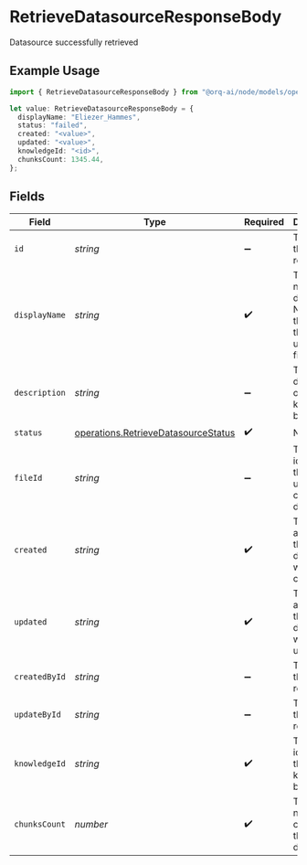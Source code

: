 # RetrieveDatasourceResponseBody

Datasource successfully retrieved

## Example Usage

```typescript
import { RetrieveDatasourceResponseBody } from "@orq-ai/node/models/operations";

let value: RetrieveDatasourceResponseBody = {
  displayName: "Eliezer_Hammes",
  status: "failed",
  created: "<value>",
  updated: "<value>",
  knowledgeId: "<id>",
  chunksCount: 1345.44,
};
```

## Fields

| Field                                                                                      | Type                                                                                       | Required                                                                                   | Description                                                                                |
| ------------------------------------------------------------------------------------------ | ------------------------------------------------------------------------------------------ | ------------------------------------------------------------------------------------------ | ------------------------------------------------------------------------------------------ |
| `id`                                                                                       | *string*                                                                                   | :heavy_minus_sign:                                                                         | The id of the resource                                                                     |
| `displayName`                                                                              | *string*                                                                                   | :heavy_check_mark:                                                                         | The display name of the datasource. Normally the name of the uploaded file                 |
| `description`                                                                              | *string*                                                                                   | :heavy_minus_sign:                                                                         | The description of the knowledge base                                                      |
| `status`                                                                                   | [operations.RetrieveDatasourceStatus](../../models/operations/retrievedatasourcestatus.md) | :heavy_check_mark:                                                                         | N/A                                                                                        |
| `fileId`                                                                                   | *string*                                                                                   | :heavy_minus_sign:                                                                         | The unique identifier of the file used to create the datasource.                           |
| `created`                                                                                  | *string*                                                                                   | :heavy_check_mark:                                                                         | The date and time the datasource was created                                               |
| `updated`                                                                                  | *string*                                                                                   | :heavy_check_mark:                                                                         | The date and time the datasource was updated                                               |
| `createdById`                                                                              | *string*                                                                                   | :heavy_minus_sign:                                                                         | The id of the resource                                                                     |
| `updateById`                                                                               | *string*                                                                                   | :heavy_minus_sign:                                                                         | The id of the resource                                                                     |
| `knowledgeId`                                                                              | *string*                                                                                   | :heavy_check_mark:                                                                         | The unique identifier of the knowledge base                                                |
| `chunksCount`                                                                              | *number*                                                                                   | :heavy_check_mark:                                                                         | The number of chunks in the datasource                                                     |